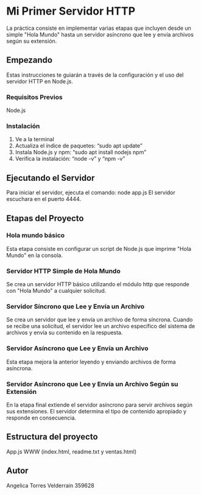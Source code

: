 # Mi Primer Servidor HTTP
La práctica consiste en implementar varias etapas que incluyen desde un simple "Hola Mundo" hasta un servidor asíncrono que lee y envía archivos según su extensión.
## Empezando
Estas instrucciones te guiarán a través de la configuración y el uso del servidor HTTP en Node.js.
### Requisitos Previos
Node.js
### Instalación
1. Ve a la terminal
2. Actualiza el índice de paquetes: “sudo apt update”
3. Instala Node.js y npm: “sudo apt install nodejs npm”
4. Verifica la instalación: “node -v” y “npm -v”
## Ejecutando el Servidor
Para iniciar el servidor, ejecuta el comando: node app.js
El servidor escuchara en el puerto 4444.
## Etapas del Proyecto
### Hola mundo básico
Esta etapa consiste en configurar un script de Node.js que imprime "Hola Mundo" en la consola.
### Servidor HTTP Simple de Hola Mundo
Se crea un servidor HTTP básico utilizando el módulo http que responde con "Hola Mundo" a cualquier solicitud.
### Servidor Síncrono que Lee y Envía un Archivo
Se crea un servidor que lee y envía un archivo de forma síncrona. Cuando se recibe una solicitud, el servidor lee un archivo específico del sistema de archivos y envía su contenido en la respuesta.
### Servidor Asíncrono que Lee y Envía un Archivo
Esta etapa mejora la anterior leyendo y enviando archivos de forma asíncrona.
### Servidor Asíncrono que Lee y Envía un Archivo Según su Extensión
En la etapa final extiende el servidor asíncrono para servir archivos según sus extensiones. El servidor determina el tipo de contenido apropiado y responde en consecuencia.
## Estructura del proyecto
App.js
WWW (index.html, readme.txt y ventas.html)

## Autor
Angelica Torres Velderrain 359628
